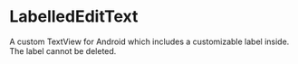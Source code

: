 LabelledEditText
================

A custom TextView for Android which includes a customizable label inside. The label cannot be deleted.
